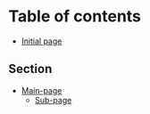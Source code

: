 # Table of contents

* [Initial page](README.md)

## Section

* [Main-page](main-page/README.md)
  * [Sub-page](main-page/sub-page.md)

